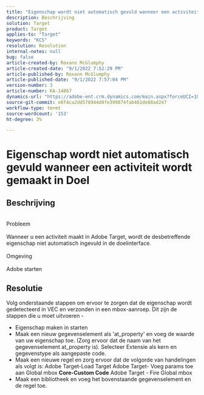 ```yaml
---
title: "Eigenschap wordt niet automatisch gevuld wanneer een activiteit in Doel wordt gemaakt"
description: Beschrijving
solution: Target
product: Target
applies-to: "Target"
keywords: "KCS"
resolution: Resolution
internal-notes: null
bug: false
article-created-by: Roxann McGlumphy
article-created-date: "9/1/2022 7:52:29 PM"
article-published-by: Roxann McGlumphy
article-published-date: "9/1/2022 7:57:04 PM"
version-number: 3
article-number: KA-14067
dynamics-url: "https://adobe-ent.crm.dynamics.com/main.aspx?forceUCI=1&pagetype=entityrecord&etn=knowledgearticle&id=80b37b96-2f2a-ed11-9db1-002248086a27"
source-git-commit: e8f4ca2dd578944d4fe399074fab461de88ad247
workflow-type: tm+mt
source-wordcount: '153'
ht-degree: 3%

---
```


# Eigenschap wordt niet automatisch gevuld wanneer een activiteit wordt gemaakt in Doel

## Beschrijving

<br>Probleem<br><br>
Wanneer u een activiteit maakt in Adobe Target, wordt de desbetreffende eigenschap niet automatisch ingevuld in de doelinterface.
<br><br>Omgeving<br><br>
Adobe starten


## Resolutie


Volg onderstaande stappen om ervoor te zorgen dat de eigenschap wordt gedetecteerd in VEC en verzonden in een mbox-aanroep. Dit zijn de stappen die u moet uitvoeren -

- Eigenschap maken in starten
- Maak een nieuw gegevenselement als &#39;at_property&#39; en voeg de waarde van uw eigenschap toe. (Zorg ervoor dat de naam van het gegevenselement at_property is). Selecteer Extensie als kern en gegevenstype als aangepaste code.
- Maak een nieuwe regel en zorg ervoor dat de volgorde van handelingen als volgt is: Adobe Target-Load Target Adobe Target- Voeg params toe aan Global mbox  <b>Core-Custom Code</b>  Adobe Target - Fire Global mbox
- Maak een bibliotheek en voeg het bovenstaande gegevenselement en de regel toe.



